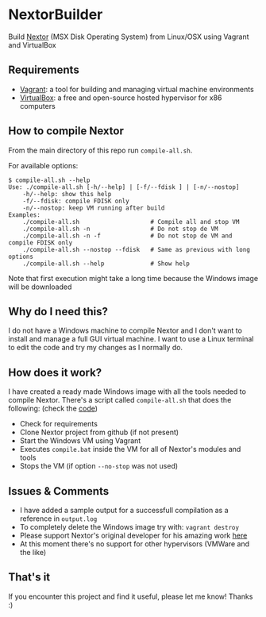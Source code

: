 # NextorBuilder
Build [Nextor](https://github.com/Konamiman/Nextor) (MSX Disk Operating System) from Linux/OSX using Vagrant and VirtualBox

## Requirements

* [Vagrant](https://www.vagrantup.com): a tool for building and managing virtual machine environments
* [VirtualBox](https://www.virtualbox.org): a free and open-source hosted hypervisor for x86 computers

## How to compile Nextor

From the main directory of this repo run `compile-all.sh`.

For available options:
```console
$ compile-all.sh --help
Use: ./compile-all.sh [-h/--help] | [-f/--fdisk ] | [-n/--nostop]
    -h/--help: show this help
    -f/--fdisk: compile FDISK only
    -n/--nostop: keep VM running after build
Examples:
    ./compile-all.sh                    # Compile all and stop VM
    ./compile-all.sh -n                 # Do not stop de VM
    ./compile-all.sh -n -f              # Do not stop de VM and compile FDISK only
    ./compile-all.sh --nostop --fdisk   # Same as previous with long options
    ./compile-all.sh --help             # Show help
```

Note that first execution might take a long time because the Windows image will be downloaded

## Why do I need this?

I do not have a Windows machine to compile Nextor and I don't want to install and manage a full GUI
virtual machine. I want to use a Linux terminal to edit the code and try my changes as I normally do.

## How does it work?

I have created a ready made Windows image with all the tools needed to compile Nextor.
There's a script called `compile-all.sh` that does the following: (check the [code](https://github.com/xesco/NextorBuilder/blob/master/compile-all.sh))

* Check for requirements
* Clone Nextor project from github (if not present)
* Start the Windows VM using Vagrant
* Executes `compile.bat` inside the VM for all of Nextor's modules and tools
* Stops the VM (if option `--no-stop` was not used)

## Issues & Comments

* I have added a sample output for a successfull compilation as a reference in `output.log`
* To completely delete the Windows image try with: `vagrant destroy`
* Please support Nextor's original developer for his amazing work [here](https://www.patreon.com/konamiman)
* At this moment there's no support for other hypervisors (VMWare and the like)

## That's it

If you encounter this project and find it useful, please let me know! Thanks :)
